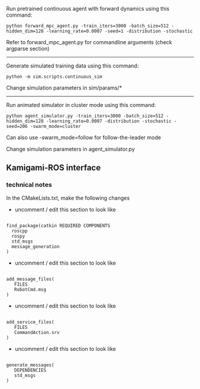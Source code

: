 Run pretrained continuous agent with forward dynamics using this command:

    python forward_mpc_agent.py -train_iters=3000 -batch_size=512 -hidden_dim=128 -learning_rate=0.0007 -seed=1 -distribution -stochastic

Refer to forward_mpc_agent.py for commandline arguments (check argparse section)

---

Generate simulated training data using this command:

    python -m sim.scripts.continuous_sim

Change simulation parameters in sim/params/*

---

Run animated simulator in cluster mode using this command:

    python agent_simulator.py -train_iters=3000 -batch_size=512 -hidden_dim=128 -learning_rate=0.0007 -distribution -stochastic -seed=206 -swarm_mode=cluster

Can also use -swarm_mode=follow for follow-the-leader mode

Change simulation parameters in agent_simulator.py

## Kamigami-ROS interface
### technical notes
In the CMakeLists.txt, make the following changes
- uncomment / edit this section to look like
<code>
find_package(catkin REQUIRED COMPONENTS
  roscpp
  rospy
  std_msgs
  message_generation
)
</code>

- uncomment / edit this section to look like
<code>
add_message_files(
   FILES
   RobotCmd.msg
)
</code>

- uncomment / edit this section to look like
<code>
add_service_files(
   FILES
   CommandAction.srv
)
</code>

- uncomment / edit this section to look like
<code>
generate_messages(
   DEPENDENCIES
   std_msgs
)
</code>
